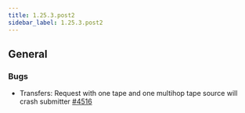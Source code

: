```yaml
---
title: 1.25.3.post2
sidebar_label: 1.25.3.post2
---
```


## General

### Bugs

- Transfers: Request with one tape and one multihop tape source will crash submitter [#4516](https://github.com/rucio/rucio/issues/4516)
